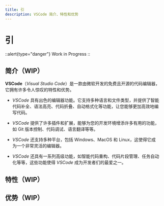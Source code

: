```yaml
---
title: 引
description: VSCode 简介、特性和优势
---
```


# 引

::alert{type="danger"}
Work in Progress
::

## 简介（WIP）

**VSCode**（*Visual Studio Code*）是一款由微软开发的免费且开源的代码编辑器，它拥有许多令人惊叹的特性和优势。

- *VSCode* 具有出色的编辑器功能。它支持多种语言和文件类型，并提供了智能代码补全、语法高亮、代码折叠、自动格式化等功能，让您能够更加高效地编写代码。

- *VSCode* 提供了许多插件和扩展，能够为您的开发环境增添许多有用的功能，如 Git 版本控制、代码调试、语言翻译等等。

- *VSCode* 还支持多种平台，包括 Windows、MacOS 和 Linux，这使得它成为一个非常灵活的编辑器。

- *VSCode* 还具有一系列高级功能，如智能代码重构、代码片段管理、任务自动化等等，这些功能使得 *VSCode* 成为开发者们的最爱之一。


## 特性（WIP）


## 优势（WIP）